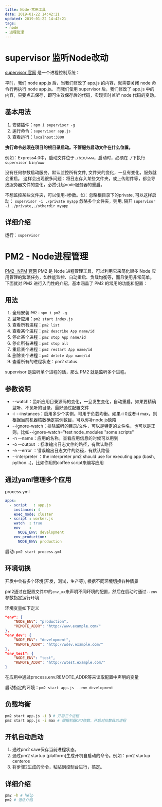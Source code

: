 ```yaml
---
title: Node-常用工具
date: 2019-01-22 14:42:21
updated: 2019-01-22 14:42:21
tags:
- node
- 进程管理
---
```


# supervisor 监听Node改动

[supervisor 官网](http://supervisord.org/)
是一个进程控制系统：

平时，我们 node app.js 后，当我们修改了 app.js 的内容，就需要关闭 node 命令行再执行 node app.js。
而我们使用 supervisor 后，我们修改了 app.js 中的内容，只要点击保存，即可生效保存后的代码，实现实时监听 node 代码的变动。

<!-- more -->

## 基本用法

1. 安装插件：`npm i supervisor -g`
2. 运行命令：`supervisor app.js`
3. 查看运行：`localhost:3000`

**执行命令必须在项目的根目录启动。不管服务启动文件在什么位置。**

例如：Express4.0中，启动文件位于`./bin/www`，启动时，必须在`./`下执行`supervisor bin/www`

没有任何参数启动服务，默认监控所有文件, 文件夹的变化，一旦有变化，服务就会重启。
这样会出现很多问题：将日志存入某些文件夹，或上传附件等，都会导致服务器文件的变化，必然引起node服务器的重启。

不想监控某些文件夹，可以使用-i参数。如：忽略根目录下的private, 可以这样启动：
`supervisor -i ./private myapp`
忽略多个文件夹，则用`,`隔开
`supervisor -i ./private,./otherdir myapp`

## 详细介绍

运行：`supervisor`

# PM2 - Node进程管理

[PM2- NPM](https://www.npmjs.com/package/pm2)
[官网](https://pm2.io/doc/en/runtime/quick-start/)
PM2 是 Node 进程管理工具，可以利用它来简化很多 Node 应用管理的繁琐任务，如性能监控、自动重启、负载均衡等，而且使用非常简单。
下面就对 PM2 进行入门性的介绍，基本涵盖了 PM2 的常用的功能和配置：

## 用法

1. 全局安装 `PM2：npm i pm2 -g`
2. 监听应用：`pm2 start index.js`
3. 查看所有进程：`pm2 list`
4. 查看某个进程：`pm2 describe App name/id`
5. 停止某个进程：`pm2 stop App name/id`
6. 停止所有进程：`pm2 stop all`
7. 重启某个进程：`pm2 restart App name/id`
8. 删除某个进程：`pm2 delete App name/id`
9. 查看所有的进程状态：pm2 status

supervisor 是监听单个进程的话，那么 PM2 就是监听多个进程。

## 参数说明

- --watch：监听应用目录源码的变化，一旦发生变化，自动重启。如果要精确监听、不见听的目录，最好通过配置文件
- -i --instances：启用多少个实例，可用于负载均衡。如果-i 0或者-i max，则根据当前机器核数确定实例数目，可以弥补node.js缺陷
- --ignore-watch：排除监听的目录/文件，可以是特定的文件名，也可以是正则。比如--ignore-watch="test node_modules "some scripts"
- -n --name：应用的名称。查看应用信息的时候可以用到
- -o --output <path>：标准输出日志文件的路径，有默认路径
- -e --error <path>：错误输出日志文件的路径，有默认路径
- --interpreter <interpreter>：the interpreter pm2 should use for executing app (bash, python...)。比如你用的coffee script来编写应用

## 通过yaml管理多个应用

process.yml

```yml
apps:
  - script   : app.js
    instances: 4
    exec_mode: cluster
  - script : worker.js
    watch  : true
    env    :
      NODE_ENV: development
    env_production:
      NODE_ENV: production
```

启动: `pm2 start process.yml`

## 环境切换

开发中会有多个环境(开发，测试，生产等), 根据不同环境切换各种情景

pm2通过在配置文件中的`env_xx`来声明不同环境的配置，然后在启动时通过`--env`参数指定运行环境

环境变量如下定义

```json
"env": {
    "NODE_ENV": "production",
    "REMOTE_ADDR": "http://www.example.com/"
},
"env_dev": {
    "NODE_ENV": "development",
    "REMOTE_ADDR": "http://wdev.example.com/"
},
"env_test": {
    "NODE_ENV": "test",
    "REMOTE_ADDR": "http://wtest.example.com/"
}
```

在应用中通过process.env.REMOTE_ADDR等来读取配置中声明的变量

启动指定的环境：`pm2 start app.js --env development`

## 负载均衡

```bash
pm2 start app.js -i 3 # 开启三个进程
pm2 start app.js -i max # 根据机器CPU核数，开启对应数目的进程
```

## 开机自动启动

1. 通过pm2 save保存当前进程状态。
2. 通过pm2 startup [platform]生成开机自启动的命令。例如：pm2 startup centeros
3. 将步骤2生成的命令，粘贴到控制台进行，搞定。

## 详细介绍

```bash
pm2 -h # help
pm2 # 语法介绍
```
